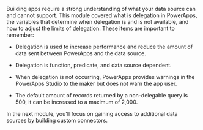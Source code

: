 Building apps require a strong understanding of what your data source
can and cannot support. This module covered what is delegation in
PowerApps, the variables that determine when delegation is and is not
available, and how to adjust the limits of delegation. These items are
important to remember:

-   Delegation is used to increase performance and reduce the amount of
    data sent between PowerApps and the data source.

-   Delegation is function, predicate, and data source dependent.

-   When delegation is not occurring, PowerApps provides warnings in
    the PowerApps Studio to the maker but does not warn the app user.

-   The default amount of records returned by a non-delegable query is
    500, it can be increased to a maximum of 2,000.

In the next module, you'll focus on gaining access to additional data
sources by building custom connectors. 
